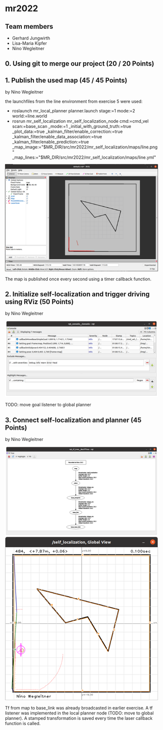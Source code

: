 # mr2022

## Team members

* Gerhard Jungwirth
* Lisa-Maria Kipfer
* Nino Wegleitner

## 0. Using git to merge our project (20 / 20 Points)

## 1. Publish the used map (45 / 45 Points)
by Nino Wegleitner

the launchfiles from the line environment from exercise 5 were used:
* roslaunch mr_local_planner planner.launch stage:=1 mode:=2 world:=line.world
* rosrun mr_self_localization mr_self_localization_node cmd:=cmd_vel scan:=base_scan _mode:=1 _initial_with_ground_truth:=true _plot_data:=true _kalman_filter/enable_correction:=true _kalman_filter/enable_data_association:=true _kalman_filter/enable\_prediction:=true _map_image:="$MR_DIR/src/mr2022/mr_self_localization/maps/line.png" _map_lines:="$MR_DIR/src/mr2022/mr_self_localization/maps/line.yml"

![](img/map_rviz.png)

The map is published once every second using a timer callback function. 

## 2. Initialize self-localization and trigger driving using RViz (50 Points)
by Nino Wegleitner

![](img/debug_msg.png)

TODO: move goal listener to global planner

## 3. Connect self-localization and planner (45 Points)
by Nino Wegleitner

![](img/rqt_tf_tree.png)
![](img/tf_listener.png)

Tf from map to base_link was already broadcasted in earlier exercise. A tf listener was implemented in the local planner node (TODO: move to global planner). A stamped transformation is saved every time the laser callback function is called.
